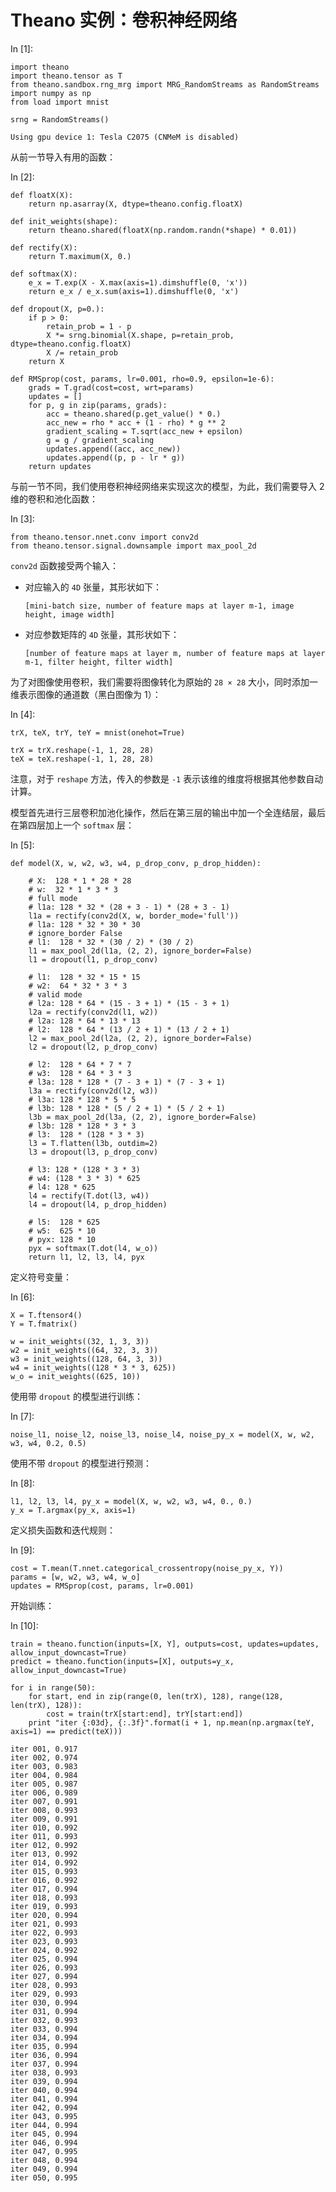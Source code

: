 # Theano 实例：卷积神经网络

In [1]:

```
import theano
import theano.tensor as T
from theano.sandbox.rng_mrg import MRG_RandomStreams as RandomStreams
import numpy as np
from load import mnist

srng = RandomStreams()

```

```
Using gpu device 1: Tesla C2075 (CNMeM is disabled)

```

从前一节导入有用的函数：

In [2]:

```
def floatX(X):
    return np.asarray(X, dtype=theano.config.floatX)

def init_weights(shape):
    return theano.shared(floatX(np.random.randn(*shape) * 0.01))

def rectify(X):
    return T.maximum(X, 0.)

def softmax(X):
    e_x = T.exp(X - X.max(axis=1).dimshuffle(0, 'x'))
    return e_x / e_x.sum(axis=1).dimshuffle(0, 'x')

def dropout(X, p=0.):
    if p > 0:
        retain_prob = 1 - p
        X *= srng.binomial(X.shape, p=retain_prob, dtype=theano.config.floatX)
        X /= retain_prob
    return X

def RMSprop(cost, params, lr=0.001, rho=0.9, epsilon=1e-6):
    grads = T.grad(cost=cost, wrt=params)
    updates = []
    for p, g in zip(params, grads):
        acc = theano.shared(p.get_value() * 0.)
        acc_new = rho * acc + (1 - rho) * g ** 2
        gradient_scaling = T.sqrt(acc_new + epsilon)
        g = g / gradient_scaling
        updates.append((acc, acc_new))
        updates.append((p, p - lr * g))
    return updates

```

与前一节不同，我们使用卷积神经网络来实现这次的模型，为此，我们需要导入 2 维的卷积和池化函数：

In [3]:

```
from theano.tensor.nnet.conv import conv2d
from theano.tensor.signal.downsample import max_pool_2d

```

`conv2d` 函数接受两个输入：

*   对应输入的 `4D` 张量，其形状如下：

    `[mini-batch size, number of feature maps at layer m-1, image height, image width]`

*   对应参数矩阵的 `4D` 张量，其形状如下：

    `[number of feature maps at layer m, number of feature maps at layer m-1, filter height, filter width]`

为了对图像使用卷积，我们需要将图像转化为原始的 `28 × 28` 大小，同时添加一维表示图像的通道数（黑白图像为 1）：

In [4]:

```
trX, teX, trY, teY = mnist(onehot=True)

trX = trX.reshape(-1, 1, 28, 28)
teX = teX.reshape(-1, 1, 28, 28)

```

注意，对于 `reshape` 方法，传入的参数是 `-1` 表示该维的维度将根据其他参数自动计算。

模型首先进行三层卷积加池化操作，然后在第三层的输出中加一个全连结层，最后在第四层加上一个 `softmax` 层：

In [5]:

```
def model(X, w, w2, w3, w4, p_drop_conv, p_drop_hidden):

    # X:  128 * 1 * 28 * 28
    # w:  32 * 1 * 3 * 3
    # full mode
    # l1a: 128 * 32 * (28 + 3 - 1) * (28 + 3 - 1)
    l1a = rectify(conv2d(X, w, border_mode='full'))
    # l1a: 128 * 32 * 30 * 30
    # ignore_border False
    # l1:  128 * 32 * (30 / 2) * (30 / 2)
    l1 = max_pool_2d(l1a, (2, 2), ignore_border=False)
    l1 = dropout(l1, p_drop_conv)

    # l1:  128 * 32 * 15 * 15
    # w2:  64 * 32 * 3 * 3
    # valid mode
    # l2a: 128 * 64 * (15 - 3 + 1) * (15 - 3 + 1)
    l2a = rectify(conv2d(l1, w2))    
    # l2a: 128 * 64 * 13 * 13
    # l2:  128 * 64 * (13 / 2 + 1) * (13 / 2 + 1)
    l2 = max_pool_2d(l2a, (2, 2), ignore_border=False)
    l2 = dropout(l2, p_drop_conv)

    # l2:  128 * 64 * 7 * 7
    # w3:  128 * 64 * 3 * 3
    # l3a: 128 * 128 * (7 - 3 + 1) * (7 - 3 + 1)
    l3a = rectify(conv2d(l2, w3))
    # l3a: 128 * 128 * 5 * 5
    # l3b: 128 * 128 * (5 / 2 + 1) * (5 / 2 + 1)
    l3b = max_pool_2d(l3a, (2, 2), ignore_border=False)    
    # l3b: 128 * 128 * 3 * 3
    # l3:  128 * (128 * 3 * 3)
    l3 = T.flatten(l3b, outdim=2)
    l3 = dropout(l3, p_drop_conv)

    # l3: 128 * (128 * 3 * 3)
    # w4: (128 * 3 * 3) * 625
    # l4: 128 * 625
    l4 = rectify(T.dot(l3, w4))
    l4 = dropout(l4, p_drop_hidden)

    # l5:  128 * 625
    # w5:  625 * 10
    # pyx: 128 * 10
    pyx = softmax(T.dot(l4, w_o))
    return l1, l2, l3, l4, pyx

```

定义符号变量：

In [6]:

```
X = T.ftensor4()
Y = T.fmatrix()

w = init_weights((32, 1, 3, 3))
w2 = init_weights((64, 32, 3, 3))
w3 = init_weights((128, 64, 3, 3))
w4 = init_weights((128 * 3 * 3, 625))
w_o = init_weights((625, 10))

```

使用带 `dropout` 的模型进行训练：

In [7]:

```
noise_l1, noise_l2, noise_l3, noise_l4, noise_py_x = model(X, w, w2, w3, w4, 0.2, 0.5)

```

使用不带 `dropout` 的模型进行预测：

In [8]:

```
l1, l2, l3, l4, py_x = model(X, w, w2, w3, w4, 0., 0.)
y_x = T.argmax(py_x, axis=1)

```

定义损失函数和迭代规则：

In [9]:

```
cost = T.mean(T.nnet.categorical_crossentropy(noise_py_x, Y))
params = [w, w2, w3, w4, w_o]
updates = RMSprop(cost, params, lr=0.001)

```

开始训练：

In [10]:

```
train = theano.function(inputs=[X, Y], outputs=cost, updates=updates, allow_input_downcast=True)
predict = theano.function(inputs=[X], outputs=y_x, allow_input_downcast=True)

for i in range(50):
    for start, end in zip(range(0, len(trX), 128), range(128, len(trX), 128)):
        cost = train(trX[start:end], trY[start:end])
    print "iter {:03d}, {:.3f}".format(i + 1, np.mean(np.argmax(teY, axis=1) == predict(teX)))

```

```
iter 001, 0.917
iter 002, 0.974
iter 003, 0.983
iter 004, 0.984
iter 005, 0.987
iter 006, 0.989
iter 007, 0.991
iter 008, 0.993
iter 009, 0.991
iter 010, 0.992
iter 011, 0.993
iter 012, 0.992
iter 013, 0.992
iter 014, 0.992
iter 015, 0.993
iter 016, 0.992
iter 017, 0.994
iter 018, 0.993
iter 019, 0.993
iter 020, 0.994
iter 021, 0.993
iter 022, 0.993
iter 023, 0.993
iter 024, 0.992
iter 025, 0.994
iter 026, 0.993
iter 027, 0.994
iter 028, 0.993
iter 029, 0.993
iter 030, 0.994
iter 031, 0.994
iter 032, 0.993
iter 033, 0.994
iter 034, 0.994
iter 035, 0.994
iter 036, 0.994
iter 037, 0.994
iter 038, 0.993
iter 039, 0.994
iter 040, 0.994
iter 041, 0.994
iter 042, 0.994
iter 043, 0.995
iter 044, 0.994
iter 045, 0.994
iter 046, 0.994
iter 047, 0.995
iter 048, 0.994
iter 049, 0.994
iter 050, 0.995

```